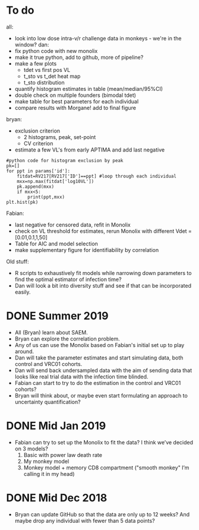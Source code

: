 
To do
================

all:

- look into low dose intra-v/r challenge data in monkeys - we're in the window?
dan:
- fix python code with new monolix
- make it true python, add to github, more of pipeline?
- make a few plots
  - tdet vs first pos VL
  - t_sto vs t_det heat map
  - t_sto distribution
- quantify histogram estimates in table (mean/median/95%CI)
- double check on multiple founders (bimodal tdet)
- make table for best parameters for each individual
- compare results with Morgane! add to final figure

bryan:

- exclusion criterion
  - 2 histograms, peak, set-point
  - CV criterion
- estimate a few VL's from early APTIMA and add last negative

```
#python code for histogram exclusion by peak
pk=[]
for ppt in params['id']:
    fitdat=RV217[RV217['ID']==ppt] #loop through each individual    
    mxx=np.max(fitdat['log10VL'])
    pk.append(mxx)
    if mxx<5:
        print(ppt,mxx)
plt.hist(pk)
```

Fabian:

- last negative for censored data, refit in Monolix
- check on VL threshold for estimates, rerun Monolix with different Vdet =[0.01,0.1,1,50]
- Table for AIC and model selection
- make supplementary figure for identifiability by correlation


Old stuff:

- R scripts to exhaustively fit models while narrowing down parameters to find the optimal estimator of infection time?
- Dan will look a bit into diversity stuff and see if that can be incorporated easily.

# DONE Summer 2019

- All (Bryan) learn about SAEM.
- Bryan can explore the correlation problem.
- Any of us can use the Monolix based on Fabian's initial set up to play around.
- Dan will take the parameter estimates and start simulating data, both control and VRC01 cohorts.
- Dan will send back undersampled data with the aim of sending data that looks like real trial data with the infection time blinded.
- Fabian can start to try to do the estimation in the control and VRC01 cohorts?
- Bryan will think about, or maybe even start formulating an approach to uncertainty quantification?



# DONE Mid Jan 2019

- Fabian can try to set up the Monolix to fit the data? I think we’ve decided on 3 models?
    1. Basic with power law death rate
    2. My monkey model
    3. Monkey model + memory CD8 compartment ("smooth monkey" I’m calling it in my head)

# DONE Mid Dec 2018

- Bryan can update GitHub so that the data are only up to 12 weeks? And maybe drop any individual with fewer than 5 data points?
